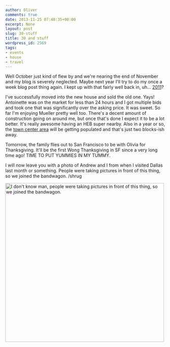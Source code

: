 ```yaml
---
author: Oliver
comments: true
date: 2013-11-25 07:48:35+00:00
excerpt: None
layout: post
slug: 30-stuff
title: 30 and stuff
wordpress_id: 2569
tags:
- events
- house
- travel
---
```


Well October just kind of flew by and we're nearing the end of November and my blog is severely neglected. Maybe next year I'll try to do my once a week blog post thing again. I kept up with that fairly well back in, uh... <a href="https://www.owiber.com/2011/?order=ASC">2011</a>?

I've successfully moved into the new house and sold the old one. Yays! Antoinette was on the market for less than 24 hours and I got multiple bids and took one that was significantly over the asking price. It was sweet. So far I'm enjoying Mueller pretty well too. There's a decent amount of construction going on around me, but once that's done I expect it to be a lot better. It's really awesome having an HEB super nearby. Also in a year or so, the <a href="http://www.aldrichstreet.com/">town center area</a> will be getting populated and that's just two blocks-ish away.

Tomorrow, the family flies out to San Francisco to be with Olivia for Thanksgiving. It'll be the first Wong Thanksgiving in SF since a very long time ago! TIME TO PUT YUMMIES IN MY TUMMY.

I will now leave you with a photo of Andrew and I from when I visited Dallas last month or something. People were taking pictures in front of this thing, so we joined the bandwagon. /shrug

<a href="http://www.flickr.com/photos/owiber/10252224314" title="I don&#x27;t know man, people were taking pictures in front of this thing, so we joined the bandwagon. by Oliver Wong, on Flickr"><img src="//farm9.staticflickr.com/8121/10252224314_9c7313e868.jpg" width="500" height="500" alt="I don&#x27;t know man, people were taking pictures in front of this thing, so we joined the bandwagon."></a>